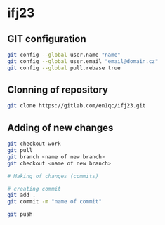 # ifj23

## GIT configuration
```bash
git config --global user.name "name"
git config --global user.email "email@domain.cz"
git config --global pull.rebase true
```

## Clonning of repository

```bash
git clone https://gitlab.com/en1qc/ifj23.git
```

## Adding of new changes
```bash
git checkout work
git pull
git branch <name of new branch>
git checkout <name of new branch>

# Making of changes (commits)

# creating commit
git add .
git commit -m "name of commit"

git push
```